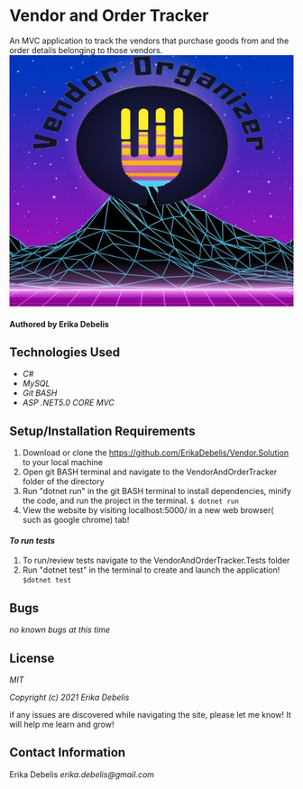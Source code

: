 # Vendor and Order Tracker

An MVC application to track the vendors that purchase goods from and the order details belonging to those vendors.
![Screenshot](vendore_logo.jpg)
#### Authored by Erika Debelis

## Technologies Used

* _C#_
* _MySQL_
* _Git BASH_
* _ASP .NET5.0 CORE MVC_

## Setup/Installation Requirements

1. Download or clone the https://github.com/ErikaDebelis/Vendor.Solution to your local machine
2. Open git BASH terminal and navigate to the VendorAndOrderTracker folder of the directory
3. Run "dotnet run" in the git BASH terminal to install dependencies, minify the code, and run the project in the terminal.
    ``$ dotnet run``
4. View the website by visiting localhost:5000/ in a new web browser( such as google chrome) tab!
#### _To run tests_ ####
1. To run/review tests navigate to the VendorAndOrderTracker.Tests folder
2. Run "dotnet test" in the terminal to create and launch the application!
    ``$dotnet test``


## Bugs

_no known bugs at this time_

## License

_MIT_

_Copyright (c) 2021 Erika Debelis_

if any issues are discovered while navigating the site, please let me know! It will help me learn and grow!

## Contact Information

Erika Debelis _erika.debelis@gmail.com_
